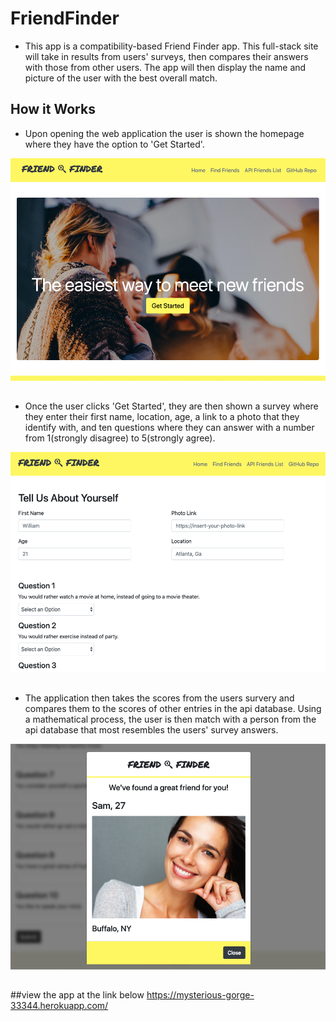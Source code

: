 # FriendFinder
* This app is a compatibility-based Friend Finder app. This full-stack site will take in results from users' surveys, then compares their answers with those from other users. The app will then display the name and picture of the user with the best overall match.

## How it Works
* Upon opening the web application the user is shown the homepage where they have the option to 'Get Started'.

![Home Page](/app/public/images/homepageSS.png)
##

* Once the user clicks 'Get Started', they are then shown a survey where they enter their first name, location, age, a link to a photo that they identify with, and ten questions where they can answer with a number from 1(strongly disagree) to 5(strongly agree).

![Survey Page](/app/public/images/surveySS.png)
##

* The application then takes the scores from the users survery and compares them to the scores of other entries in the api database. Using a mathematical process, the user is then match with a person from the api database that most resembles the users' survey answers.

![Match Modal](/app/public/images/matchSS.png)
##

##view the app at the link below
https://mysterious-gorge-33344.herokuapp.com/